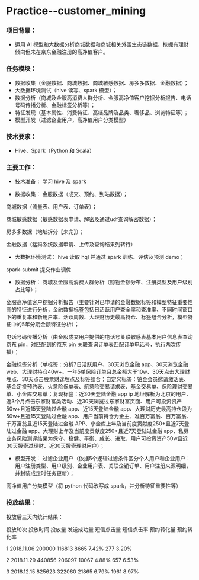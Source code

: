 # Practice--customer_mining

### 项目背景：
+ 运用 AI 模型和大数据分析商城数据和商城相关外围生态链数据，挖掘有理财倾向但未在京东金融注册的高净值客户。



### 任务模块：
+ 数据收集（金服数据、商城数据、商城敏感数据、房多多数据、金融数据）；
+ 大数据环境测试（hive 读写、spark 模型）；
+ 数据分析（商城及金服高消费人群分析、金服高净值客户挖掘分析报告、电话号码传播分析、金融标签分析等）；
+ 特征发现（基本属性、消费特征、高档品牌及品类、奢侈品、浏览特征等）；
+ 模型开发（过滤企业用户，高净值用户分类模型）



### 技术要求：
+ Hive、Spark（Python 和 Scala）



### 主要工作：
+ 技术准备：
学习 hive 及 spark


+ 数据收集：
金服数据（成交、预约、到站数据）；

商城数据（流量表、用户表、订单表）；

商城敏感数据（敏感数据表申请、解密及通过udf查询解密数据）；

房多多数据（地址拆分【未完】）；

金融数据（猛犸系统数据申请、上传及查询结果列转行）


+ 大数据环境测试：
hive 读取 hql 并通过 spark 训练、评估及预测 demo；

spark-submit 提交作业调优


+ 数据分析：
商城及金服高消费人群分析（购物金额分布、注册类型及用户级别占比等）；

金服高净值客户挖掘分析报告（主要针对已申请的金融数据标签和模型特征重要性高的特征进行分析，金融数据标签包括日活跃用户查全率和查准率、不同时间窗口下的重复率和新用户率、活跃周数、大理财历史最高持仓、标签组合分析，模型特征中的5年分期金额特征分析）；

电话号码传播分析（由金服成交用户提供的电话号关联敏感表基本用户信息表查询京东 pin，对匹配到的京东 pin 关联查询订单表匹配订单电话号，执行两次传播）；

金融标签分析（单标签：分析7日活跃用户、30天浏览金融 app、30天浏览金融 web、大理财持仓40w+、一年5单保险订单且总金额大于10w、30天点击大理财埋点、30天点击股票财迷埋点及标签组合；自定义标签：铂金会员邀请激活表、基金定投预约表、火意险保单表、航意险交易请求表、基金交易单、保险理财交易单、小金库交易单；复现标签：近30天登陆金融 app ip 地址解析为北京的用户、近3个月点击东家财富类活动、近30天浏览过东家财富页面、用户可投资资产50w+且近15天登陆过金融 app、近15天登陆金融 app、大理财历史最高持仓段为50w+且近15天登陆过金融 app、用户当前持仓为金主、准百万富翁、百万富翁、千万富翁且近15天登陆过金融 APP、小金库上年及当前度贡献度250+且近7天登陆过金融 app、大理财上年及当前度贡献度250+且近7天登陆过金融 app、私募业务风险测评结果为保守、稳健、平衡、成长、进取、用户可投资资产50w且近30天搜索过理财、近30天搜索理财用户）；


+ 模型开发：
过滤企业用户（依据5个逻辑过滤条件区分个人用户和企业用户：用户注册类型、用户级别、企业用户表、关联企销订单、用户注册来源明细，并封装成定时任务更新）；

高净值用户分类模型（将 python 代码改写成 spark，并分析特征重要性等）



### 投放结果：
投放后三天内统计结果：

投放轮次    投放时间    投放量   发送成功量   短信点击量   短信点击率   预约转化量   预约转化率

1   2018.11.06    200000    116813    8665    7.42%   277   3.20%

2   2018.11.29    440856    206097    10067   4.88%   657   6.53%

3   2018.12.15    825623    322060    21865   6.79%   1961  8.97%


